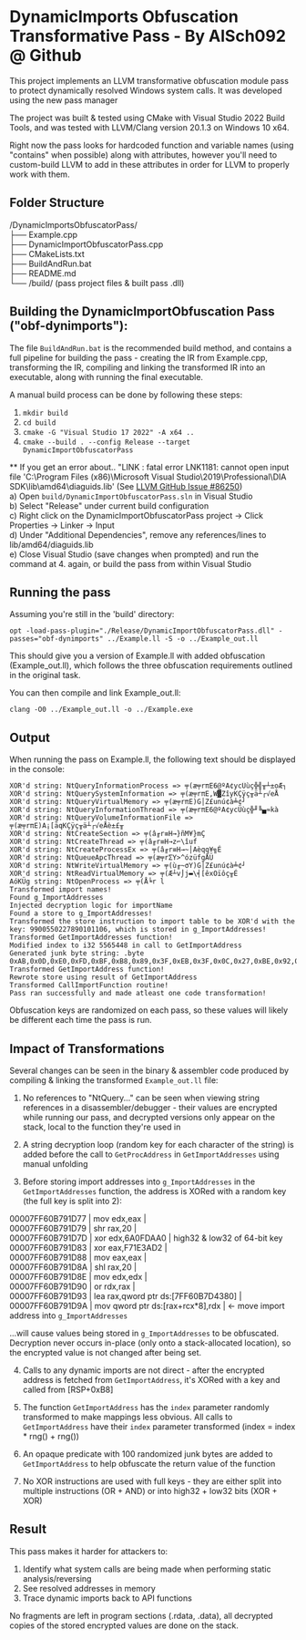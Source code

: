 # DynamicImports Obfuscation Transformative Pass - By AlSch092 @ Github
This project implements an LLVM transformative obfuscation module pass to protect dynamically resolved Windows system calls. It was developed using the new pass manager  

The project was built & tested using CMake with Visual Studio 2022 Build Tools, and was tested with LLVM/Clang version 20.1.3 on Windows 10 x64.  

Right now the pass looks for hardcoded function and variable names (using "contains" when possible) along with attributes, however you'll need to custom-build LLVM to add in these attributes in order for LLVM to properly work with them.  

## Folder Structure  

/DynamicImportsObfuscatorPass/  
├── Example.cpp  
├── DynamicImportObfuscatorPass.cpp  
├── CMakeLists.txt  
├── BuildAndRun.bat  
├── README.md  
└── /build/ (pass project files & built pass .dll)  

## Building the DynamicImportObfuscation Pass ("obf-dynimports"):  

The file `BuildAndRun.bat` is the recommended build method, and contains a full pipeline for building the pass - creating the IR from Example.cpp, transforming the IR, compiling and linking the transformed IR into an executable, along with running the final executable.  

A manual build process can be done by following these steps:  

1. `mkdir build`  
2. `cd build`  
3. `cmake -G "Visual Studio 17 2022" -A x64 ..`  
4. `cmake --build . --config Release --target DynamicImportObfuscatorPass`  

 ** If you get an error about.. "LINK : fatal error LNK1181: cannot open input file 'C:\Program Files (x86)\Microsoft Visual Studio\2019\Professional\DIA SDK\lib\amd64\diaguids.lib' (See [LLVM GitHub Issue #86250](https://github.com/llvm/llvm-project/issues/86250))  
a) Open `build/DynamicImportObfuscatorPass.sln` in Visual Studio  
b) Select "Release" under current build configuration  
c) Right click on the DynamicImportObfuscatorPass project -> Click Properties -> Linker -> Input  
d) Under "Additional Dependencies", remove any references/lines to lib/amd64/diaguids.lib  
e) Close Visual Studio (save changes when prompted) and run the command at 4. again, or build the pass from within Visual Studio  

## Running the pass  

Assuming you're still in the 'build' directory:  

`opt -load-pass-plugin="./Release/DynamicImportObfuscatorPass.dll" -passes="obf-dynimports" ../Example.ll -S -o ../Example_out.ll`    

This should give you a version of Example.ll with added obfuscation (Example_out.ll), which follows the three obfuscation requirements outlined in the original task.  

You can then compile and link Example_out.ll:  

`clang -O0 ../Example_out.ll -o ../Example.exe`  

## Output  

When running the pass on Example.ll, the following text should be displayed in the console:  
```
XOR'd string: NtQueryInformationProcess => ╤(æ╤rπE6@ºA¢ycÜùç╬╣╥┴±oÆ┐
XOR'd string: NtQuerySystemInformation => ╤(æ╤rπE,W▓ZîyKÇÿç╥ä┴┌√eÅ
XOR'd string: NtQueryVirtualMemory => ╤(æ╤rπE)G│Z£unú¢à╧¢┘
XOR'd string: NtQueryInformationThread => ╤(æ╤rπE6@ºA¢ycÜùç╬╜╚▄≈kà
XOR'd string: NtQueryVolumeInformationFile => ╤(æ╤rπE)A¡[äqKÇÿç╥ä┴┌√eÅè±£╥
XOR'd string: NtCreateSection => ╤(â╓r≡H→}ñM¥}mÇ
XOR'd string: NtCreateThread => ╤(â╓r≡H→z⌐\îuf
XOR'd string: NtCreateProcessEx => ╤(â╓r≡H→~│Aèqq¥╗É
XOR'd string: NtQueueApcThread => ╤(æ╤rΣY>^ózüfgÅÜ
XOR'd string: NtWriteVirtualMemory => ╤(ù╓~σY)G│Z£unú¢à╧¢┘
XOR'd string: NtReadVirtualMemory => ╤(Æ┴v⌡j▬\╡[êxOïôç╥É
AóKÜg string: NtOpenProcess => ╤(Å╘r l
Transformed import names!
Found g_ImportAddresses
Injected decryption logic for importName
Found a store to g_ImportAddresses!
Transformed the store instruction to import table to be XOR'd with the key: 9900550227890101106, which is stored in g_ImportAddresses!
Transformed GetImportAddresses function!
Modified index to i32 5565448 in call to GetImportAddress
Generated junk byte string: .byte 0xAB,0x0D,0xE0,0xFD,0xBF,0xB8,0x89,0x3F,0xEB,0x3F,0x0C,0x27,0xBE,0x92,0x68,0xEF,0x27,0xBE,0x8F,0x24,0x81,0xC2,0x35,0x6E,0x1C,0x6F,0x52,0x52,0xBD,0x9C,0x1C,0xD8,0x1D,0xBD,0x89,0xB6,0x65,0x89,0xEC,0x23,0x67,0xA0,0xED,0xE0,0x9F,0x96,0x7F,0xE6,0xE3,0x1A,0xEA,0xFA,0xF9,0xA0,0x67,0x28,0x0F,0x76,0xBD,0x05,0x9A,0x80,0x33,0x15,0x43,0x8A,0x76,0xA1,0x2C,0xD7,0x20,0xFC,0x02,0xA3,0xF6,0x76,0xF5,0xBC,0x91,0x53,0x23,0x8F,0xC1,0xF4,0xB3,0x5E,0xC2,0xB6,0x5E,0x41,0xE5,0x2D,0x89,0x7F,0x21,0xC9,0x9F,0xF3,0x7F,0x86
Transformed GetImportAddress function!
Rewrote store using result of GetImportAddress
Transformed CallImportFunction routine!
Pass ran successfully and made atleast one code transformation!
```

Obfuscation keys are randomized on each pass, so these values will likely be different each time the pass is run.    

## Impact of Transformations  

Several changes can be seen in the binary & assembler code produced by compiling & linking the transformed `Example_out.ll` file:  

1. No references to "NtQuery..." can be seen when viewing string references in a disassembler/debugger - their values are encrypted while running our pass, and decrypted versions only appear on the stack, local to the function they're used in  

2. A string decryption loop (random key for each character of the string) is added before the call to `GetProcAddress` in `GetImportAddresses` using manual unfolding  

3. Before storing import addresses into `g_ImportAddresses` in the `GetImportAddresses` function, the address is XORed with a random key (the full key is split into 2):   

00007FF60B791D77 | mov edx,eax                                                 |  
00007FF60B791D79 | shr rax,20                                                  |  
00007FF60B791D7D | xor edx,6A0FDAA0                                            | high32 & low32 of 64-bit key  
00007FF60B791D83 | xor eax,F71E3AD2                                            |  
00007FF60B791D88 | mov eax,eax                                                 |  
00007FF60B791D8A | shl rax,20                                                  |  
00007FF60B791D8E | mov edx,edx                                                 |  
00007FF60B791D90 | or rdx,rax                                                  |  
00007FF60B791D93 | lea rax,qword ptr ds:[7FF60B7D4380]                         |  
00007FF60B791D9A | mov qword ptr ds:[rax+rcx*8],rdx                            | <- move import address into `g_ImportAddresses`  

...will cause values being stored in `g_ImportAddresses` to be obfuscated. Decryption never occurs in-place (only onto a stack-allocated location), so the encrypted value is not changed after being set.  

4. Calls to any dynamic imports are not direct - after the encrypted address is fetched from `GetImportAddress`, it's XORed with a key and called from [RSP+0xB8]  

5. The function `GetImportAddress` has the `index` parameter randomly transformed to make mappings less obvious. All calls to `GetImportAddress` have their `index` parameter transformed (index = index * rng() + rng())  

6. An opaque predicate with 100 randomized junk bytes are added to `GetImportAddress` to help obfuscate the return value of the function  

7. No XOR instructions are used with full keys - they are either split into multiple instructions (OR + AND) or into high32 + low32 bits (XOR + XOR)  

## Result
This pass makes it harder for attackers to:  

1. Identify what system calls are being made when performing static analysis/reversing  
2. See resolved addresses in memory  
3. Trace dynamic imports back to API functions  

No fragments are left in program sections (.rdata, .data), all decrypted copies of the stored encrypted values are done on the stack.  
